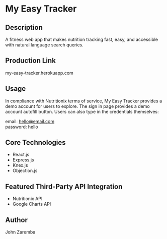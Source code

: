 # My Easy Tracker

## Description  

A fitness web app that makes nutrition tracking fast, easy, and accessible with natural language search queries. 

## Production Link

my-easy-tracker.herokuapp.com

## Usage

In compliance with Nutritionix terms of service, My Easy Tracker provides a demo account for users to explore. The sign in page provides a demo account autofill button. Users can also type in the credentials themselves:  

email: hello@email.com  
password: hello

## Core Technologies 

* React.js 
* Express.js
* Knex.js 
* Objection.js

## Featured Third-Party API Integration

* Nutritionix API
* Google Charts API

## Author  

John Zaremba
